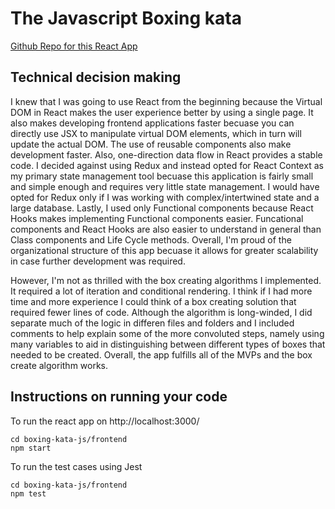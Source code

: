 The Javascript Boxing kata
=================
[Github Repo for this React App](https://github.com/JosephASandoval/boxing-kata-js)

Technical decision making
------------

I knew that I was going to use React from the beginning because the Virtual DOM in React makes the user experience better by using a single page. It also makes developing frontend applications faster becuase you can directly use JSX to manipulate virtual DOM elements, which in turn will update the actual DOM. The use of reusable components also make development faster. Also, one-direction data flow in React provides a stable code. I decided against using Redux and instead opted for React Context as my primary state management tool becuase this application is fairly small and simple enough and requires very little state management. I would have opted for Redux only if I was working with complex/intertwined state and a large database. Lastly, I used only Functional components because React Hooks makes implementing Functional components easier. Funcational components and React Hooks are also easier to understand in general than Class components and Life Cycle methods. Overall, I'm proud of the organizational structure of this app becuase it allows for greater scalability in case further development was required.

However, I'm not as thrilled with the box creating algorithms I implemented. It required a lot of iteration and conditional rendering. I think if I had more time and more experience I could think of a box creating solution that required fewer lines of code. Although the algorithm is long-winded, I did separate much of the logic in differen files and folders and I included comments to help explain some of the more convoluted steps, namely using many variables to aid in distinguishing between different types of boxes that needed to be created. Overall, the app fulfills all of the MVPs and the box create algorithm works.

Instructions on running your code
------------

To run the react app on http://localhost:3000/
```
cd boxing-kata-js/frontend
npm start
```

To run the test cases using Jest
```
cd boxing-kata-js/frontend
npm test
```